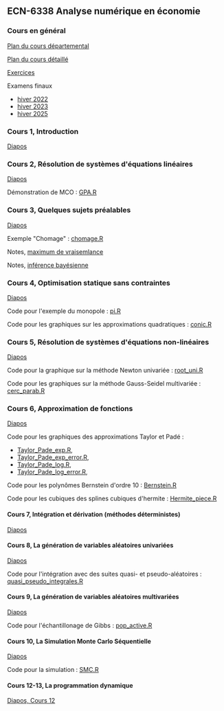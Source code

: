 ## ECN-6338 Analyse numérique en économie

### Cours en général

[Plan du cours départemental](docs/ECN6338A-A25-PC.pdf)

[Plan du cours détaillé](docs/Plan_detail_6338.pdf)

[Exercices](docs/Exercices.pdf?raw=1)

Examens finaux

- [hiver 2022](docs/EF_6338_22.pdf)
- [hiver 2023](docs/EF_6338_23.pdf)
- [hiver 2025](docs/EF_6338_25.pdf)

### Cours 1, Introduction

[Diapos](docs/Dia_6338_1_Intro.pdf)

### Cours 2, Résolution de systèmes d'équations linéaires

[Diapos](docs/Dia_6338_2_LinEq.pdf)

Démonstration de MCO : [GPA.R](GPA.R)

### Cours 3, Quelques sujets préalables

[Diapos](docs/Dia_6338_3_Preal.pdf)

Exemple "Chomage" : [chomage.R](chomage.R)

Notes, [maximum de vraisemlance](docs/likelihood.html)

Notes, [inférence bayésienne](docs/Bayesian.html)

### Cours 4, Optimisation statique sans contraintes

[Diapos](docs/Dia_6338_4_OptStat.pdf)

Code pour l'exemple du monopole : [pi.R](pi.R)

Code pour les graphiques sur les approximations quadratiques : [conic.R](conic.R)

### Cours 5, Résolution de systèmes d'équations non-linéaires

[Diapos](docs/Dia_6338_5_NonlinEq.pdf)

Code pour la graphique sur la méthode Newton univariée : [root_uni.R](root_uni.R)

Code pour les graphiques sur la méthode Gauss-Seidel multivariée : [cerc_parab.R](cerc_parab.R)

### Cours 6, Approximation de fonctions

[Diapos](docs/Dia_6338_6_Approx.pdf)

Code pour les graphiques des approximations Taylor et Padé :

- [Taylor_Pade_exp.R](Taylor_Pade_exp.R),
- [Taylor_Pade_exp_error.R](Taylor_Pade_exp_error.R),
- [Taylor_Pade_log.R](Taylor_Pade_log.R),
- [Taylor_Pade_log_error.R](Taylor_Pade_log_error.R),

Code pour les polynômes Bernstein d'ordre 10 : [Bernstein.R](Bernstein.R)

Code pour les cubiques des splines cubiques d'hermite : [Hermite_piece.R](Hermite_piece.R)

#### Cours 7, Intégration et dérivation (méthodes déterministes)

[Diapos](docs/Dia_6338_7_IntegDet.pdf)

#### Cours 8, La génération de variables aléatoires univariées

[Diapos](docs/Dia_6338_8_UniRand.pdf)

Code pour l'intégration avec des suites quasi- et pseudo-aléatoires :
[quasi_pseudo_integrales.R](quasi_pseudo_integrales.R)

#### Cours 9, La génération de variables aléatoires multivariées

[Diapos](docs/Dia_6338_9_MultiRand.pdf)

Code pour l'échantillonage de Gibbs : [pop_active.R](pop_active.R)

#### Cours 10, La Simulation Monte Carlo Séquentielle

[Diapos](docs/Dia_6338_10_SMC.pdf)

Code pour la simulation : [SMC.R](SMC.R)

#### Cours 12-13, La programmation dynamique

[Diapos, Cours 12](docs/Dia_6338_12_DP.pdf)
